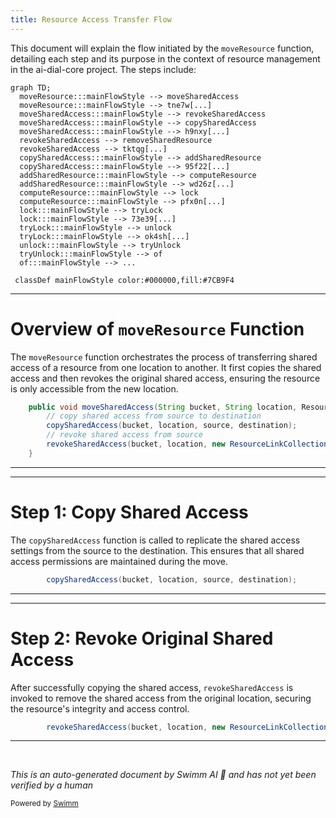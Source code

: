 ```yaml
---
title: Resource Access Transfer Flow
---
```

This document will explain the flow initiated by the `moveResource` function, detailing each step and its purpose in the context of resource management in the ai-dial-core project. The steps include:

```mermaid
graph TD;
  moveResource:::mainFlowStyle --> moveSharedAccess
  moveResource:::mainFlowStyle --> tne7w[...]
  moveSharedAccess:::mainFlowStyle --> revokeSharedAccess
  moveSharedAccess:::mainFlowStyle --> copySharedAccess
  moveSharedAccess:::mainFlowStyle --> h9nxy[...]
  revokeSharedAccess --> removeSharedResource
  revokeSharedAccess --> tktqg[...]
  copySharedAccess:::mainFlowStyle --> addSharedResource
  copySharedAccess:::mainFlowStyle --> 95f22[...]
  addSharedResource:::mainFlowStyle --> computeResource
  addSharedResource:::mainFlowStyle --> wd26z[...]
  computeResource:::mainFlowStyle --> lock
  computeResource:::mainFlowStyle --> pfx0n[...]
  lock:::mainFlowStyle --> tryLock
  lock:::mainFlowStyle --> 73e39[...]
  tryLock:::mainFlowStyle --> unlock
  tryLock:::mainFlowStyle --> ok4sh[...]
  unlock:::mainFlowStyle --> tryUnlock
  tryUnlock:::mainFlowStyle --> of
  of:::mainFlowStyle --> ...

 classDef mainFlowStyle color:#000000,fill:#7CB9F4
```

<SwmSnippet path="/src/main/java/com/epam/aidial/core/service/ShareService.java" line="357">

---

# Overview of `moveResource` Function

The `moveResource` function orchestrates the process of transferring shared access of a resource from one location to another. It first copies the shared access and then revokes the original shared access, ensuring the resource is only accessible from the new location.

```java
    public void moveSharedAccess(String bucket, String location, ResourceDescription source, ResourceDescription destination) {
        // copy shared access from source to destination
        copySharedAccess(bucket, location, source, destination);
        // revoke shared access from source
        revokeSharedAccess(bucket, location, new ResourceLinkCollection(Set.of(new ResourceLink(source.getUrl()))));
    }
```

---

</SwmSnippet>

<SwmSnippet path="/src/main/java/com/epam/aidial/core/service/ShareService.java" line="359">

---

# Step 1: Copy Shared Access

The `copySharedAccess` function is called to replicate the shared access settings from the source to the destination. This ensures that all shared access permissions are maintained during the move.

```java
        copySharedAccess(bucket, location, source, destination);
```

---

</SwmSnippet>

<SwmSnippet path="/src/main/java/com/epam/aidial/core/service/ShareService.java" line="361">

---

# Step 2: Revoke Original Shared Access

After successfully copying the shared access, `revokeSharedAccess` is invoked to remove the shared access from the original location, securing the resource's integrity and access control.

```java
        revokeSharedAccess(bucket, location, new ResourceLinkCollection(Set.of(new ResourceLink(source.getUrl()))));
```

---

</SwmSnippet>

&nbsp;

*This is an auto-generated document by Swimm AI 🌊 and has not yet been verified by a human*

<SwmMeta version="3.0.0" repo-id="Z2l0aHViJTNBJTNBYWktZGlhbC1jb3JlJTNBJTNBc3dpbW1pbw==" repo-name="ai-dial-core"><sup>Powered by [Swimm](/)</sup></SwmMeta>
